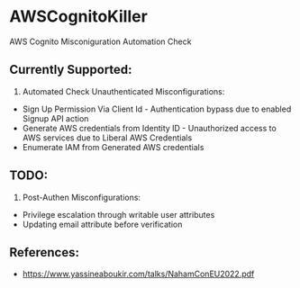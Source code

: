 # AWSCognitoKiller
AWS Cognito Misconiguration Automation Check

## Currently Supported:
1. Automated Check Unauthenticated Misconfigurations:
- Sign Up Permission Via Client Id - Authentication bypass due to
enabled Signup API action
- Generate AWS credentials from Identity ID - Unauthorized access to AWS
services due to Liberal AWS Credentials
- Enumerate IAM from Generated AWS credentials

## TODO:
1. Post-Authen Misconfigurations:
- Privilege escalation
through writable user attributes
- Updating email attribute
before verification

## References:
- https://www.yassineaboukir.com/talks/NahamConEU2022.pdf
